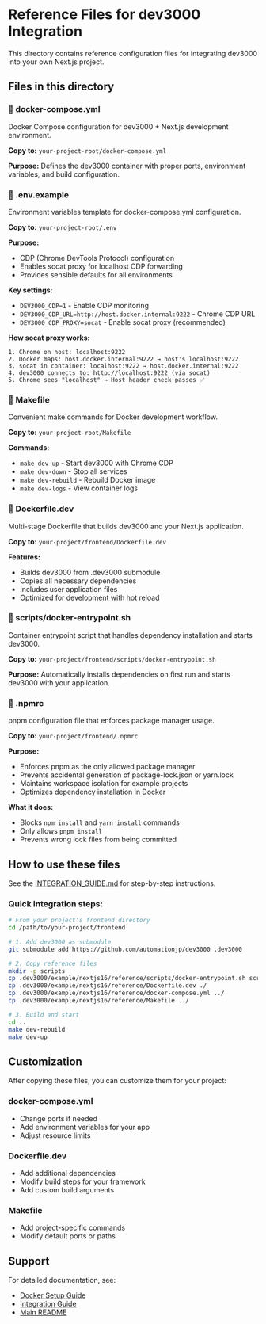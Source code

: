 # Reference Files for dev3000 Integration

This directory contains reference configuration files for integrating dev3000 into your own Next.js project.

## Files in this directory

### 📄 docker-compose.yml
Docker Compose configuration for dev3000 + Next.js development environment.

**Copy to:** `your-project-root/docker-compose.yml`

**Purpose:** Defines the dev3000 container with proper ports, environment variables, and build configuration.

### 📄 .env.example
Environment variables template for docker-compose.yml configuration.

**Copy to:** `your-project-root/.env`

**Purpose:**
- CDP (Chrome DevTools Protocol) configuration
- Enables socat proxy for localhost CDP forwarding
- Provides sensible defaults for all environments

**Key settings:**
- `DEV3000_CDP=1` - Enable CDP monitoring
- `DEV3000_CDP_URL=http://host.docker.internal:9222` - Chrome CDP URL
- `DEV3000_CDP_PROXY=socat` - Enable socat proxy (recommended)

**How socat proxy works:**
```
1. Chrome on host: localhost:9222
2. Docker maps: host.docker.internal:9222 → host's localhost:9222
3. socat in container: localhost:9222 → host.docker.internal:9222
4. dev3000 connects to: http://localhost:9222 (via socat)
5. Chrome sees "localhost" → Host header check passes ✅
```

### 📄 Makefile
Convenient make commands for Docker development workflow.

**Copy to:** `your-project-root/Makefile`

**Commands:**
- `make dev-up` - Start dev3000 with Chrome CDP
- `make dev-down` - Stop all services
- `make dev-rebuild` - Rebuild Docker image
- `make dev-logs` - View container logs

### 📄 Dockerfile.dev
Multi-stage Dockerfile that builds dev3000 and your Next.js application.

**Copy to:** `your-project/frontend/Dockerfile.dev`

**Features:**
- Builds dev3000 from .dev3000 submodule
- Copies all necessary dependencies
- Includes user application files
- Optimized for development with hot reload

### 📂 scripts/docker-entrypoint.sh
Container entrypoint script that handles dependency installation and starts dev3000.

**Copy to:** `your-project/frontend/scripts/docker-entrypoint.sh`

**Purpose:** Automatically installs dependencies on first run and starts dev3000 with your application.

### 📄 .npmrc
pnpm configuration file that enforces package manager usage.

**Copy to:** `your-project/frontend/.npmrc`

**Purpose:**
- Enforces pnpm as the only allowed package manager
- Prevents accidental generation of package-lock.json or yarn.lock
- Maintains workspace isolation for example projects
- Optimizes dependency installation in Docker

**What it does:**
- Blocks `npm install` and `yarn install` commands
- Only allows `pnpm install`
- Prevents wrong lock files from being committed

## How to use these files

See the [INTEGRATION_GUIDE.md](../INTEGRATION_GUIDE.md) for step-by-step instructions.

### Quick integration steps:

```bash
# From your project's frontend directory
cd /path/to/your-project/frontend

# 1. Add dev3000 as submodule
git submodule add https://github.com/automationjp/dev3000 .dev3000

# 2. Copy reference files
mkdir -p scripts
cp .dev3000/example/nextjs16/reference/scripts/docker-entrypoint.sh scripts/
cp .dev3000/example/nextjs16/reference/Dockerfile.dev ./
cp .dev3000/example/nextjs16/reference/docker-compose.yml ../
cp .dev3000/example/nextjs16/reference/Makefile ../

# 3. Build and start
cd ..
make dev-rebuild
make dev-up
```

## Customization

After copying these files, you can customize them for your project:

### docker-compose.yml
- Change ports if needed
- Add environment variables for your app
- Adjust resource limits

### Dockerfile.dev
- Add additional dependencies
- Modify build steps for your framework
- Add custom build arguments

### Makefile
- Add project-specific commands
- Modify default ports or paths

## Support

For detailed documentation, see:
- [Docker Setup Guide](../../docs/user-guide/docker-setup.md)
- [Integration Guide](../INTEGRATION_GUIDE.md)
- [Main README](../README.md)
